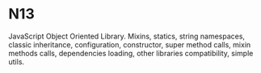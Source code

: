 N13
===

JavaScript Object Oriented Library. Mixins, statics, string namespaces, classic inheritance, configuration, constructor, super method calls, mixin methods calls, dependencies loading, other libraries compatibility, simple utils.
